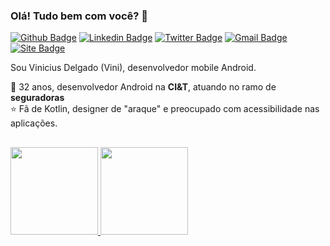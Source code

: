 ### Olá! Tudo bem com você? 👋

[![Github Badge](https://img.shields.io/badge/-Github-000?style=flat-square&logo=Github&logoColor=white&link=https://github.com/vinidelgado)](https://github.com/vinidelgado)
[![Linkedin Badge](https://img.shields.io/badge/-LinkedIn-blue?style=flat-square&logo=Linkedin&logoColor=white&link=https://www.linkedin.com/in/vgarciadelgado/)](https://www.linkedin.com/in/vgarciadelgado/)
[![Twitter Badge](https://img.shields.io/badge/-Twitter-1ca0f1?style=flat-square&labelColor=1ca0f1&logo=twitter&logoColor=white&link=https://twitter.com/vgdelgado)](https://twitter.com/vgdelgado)
[![Gmail Badge](https://img.shields.io/badge/-vinnygarciadelgado@gmail.com-c14438?style=flat-square&logo=Gmail&logoColor=white&link=mailto:vinnygarciadelgado@gmail.com)](mailto:vinnygarciadelgado@gmail.com)
[![Site Badge](https://img.shields.io/badge/%20-curr%C3%ADculo%20lattes-lightgrey)](http://lattes.cnpq.br/0343505362157581)

  
Sou Vinicius Delgado (Vini), desenvolvedor mobile Android.
  
:man: 32 anos, desenvolvedor Android na **CI&T**, atuando no ramo de **seguradoras**  
:star: Fã de Kotlin, designer de "araque" e preocupado com acessibilidade nas aplicações.

##

<div>
  <a href="https://github.com/vinidelgado">
  <img height="140em" src="https://github-readme-stats.vercel.app/api?username=vinidelgado&show_icons=true&theme=calm&include_all_commits=true&count_private=true"/>
  <img height="140em" src="https://github-readme-stats.vercel.app/api/top-langs/?username=vinidelgado&layout=compact&langs_count=7&theme=calm"/>
</div>
